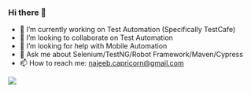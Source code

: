 ### Hi there 👋


- 🔭 I’m currently working on Test Automation (Specifically TestCafe)
- 👯 I’m looking to collaborate on Test Automation
- 🤔 I’m looking for help with Mobile Automation
- 💬 Ask me about Selenium/TestNG/Robot Framework/Maven/Cypress
- 📫 How to reach me: najeeb.capricorn@gmail.com
<!-- 
- 🌱 I’m currently learning ...
- 😄 Pronouns: ...
- ⚡ Fun fact: abc
-->


<img src="https://github-readme-stats.vercel.app/api?username=najeeb1023&theme=tokyonight&show_icons=true">
